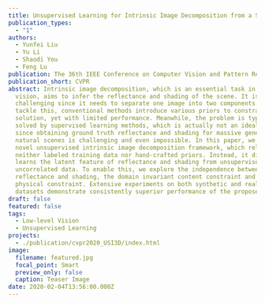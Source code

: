 ```yaml
---
title: Unsupervised Learning for Intrinsic Image Decomposition from a Single Image
publication_types:
  - "1"
authors:
  - Yunfei Liu
  - Yu Li
  - Shaodi You
  - Feng Lu
publication: The 36th IEEE Conference on Computer Vision and Pattern Recognition
publication_short: CVPR
abstract: Intrinsic image decomposition, which is an essential task in computer
  vision, aims to infer the reflectance and shading of the scene. It is
  challenging since it needs to separate one image into two components. To
  tackle this, conventional methods introduce various priors to constrain the
  solution, yet with limited performance. Meanwhile, the problem is typically
  solved by supervised learning methods, which is actually not an ideal solution
  since obtaining ground truth reflectance and shading for massive general
  natural scenes is challenging and even impossible. In this paper, we propose a
  novel unsupervised intrinsic image decomposition framework, which relies on
  neither labeled training data nor hand-crafted priors. Instead, it directly
  learns the latent feature of reflectance and shading from unsupervised and
  uncorrelated data. To enable this, we explore the independence between
  reflectance and shading, the domain invariant content constraint and the
  physical constraint. Extensive experiments on both synthetic and real image
  datasets demonstrate consistently superior performance of the proposed method.
draft: false
featured: false
tags:
  - Low-level Vision
  - Unsupervised Learning
projects:
  - ./publication/cvpr2020_USI3D/index.html
image:
  filename: featured.jpg
  focal_point: Smart
  preview_only: false
  caption: Teaser Image
date: 2020-02-04T13:56:00.000Z
---
```

